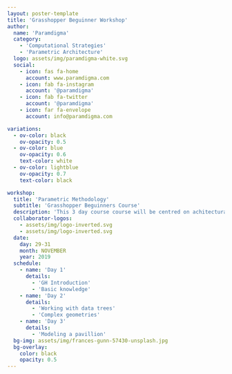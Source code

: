 ```yaml
---
layout: poster-template
title: 'Grasshopper Beguinner Workshop'
author:
  name: 'Paramdigma'
  category:
    - 'Computational Strategies'
    - 'Parametric Architecture'
  logo: assets/img/paramdigma-white.svg
  social:
    - icon: fas fa-home
      account: www.paramdigma.com
    - icon: fab fa-instagram
      account: '@paramdigma'
    - icon: fab fa-twitter
      account: '@paramdigma'
    - icon: far fa-envelope
      account: info@paramdigma.com

variations:
  - ov-color: black
    ov-opacity: 0.5
  - ov-color: blue
    ov-opacity: 0.6
    text-color: white
  - ov-color: lightblue
    ov-opacity: 0.7
    text-color: black

workshop:
  title: 'Parametric Methodology'
  subtitle: 'Grasshopper Beguinners Course'
  description: 'This 3 day course course will be centred on achitectural design using parametric tools, specifically Rhino+Grasshopper. We will cover the basic use of the different components, and explain the main metodology...'
  collaborator-logos:
    - assets/img/logo-inverted.svg
    - assets/img/logo-inverted.svg
  date:
    day: 29-31
    month: NOVEMBER
    year: 2019
  schedule:
    - name: 'Day 1'
      details:
        - 'GH Introduction'
        - 'Basic knowledge'
    - name: 'Day 2'
      details:
        - 'Working with data trees'
        - 'Complex geometries'
    - name: 'Day 3'
      details:
        - 'Modeling a pavillion'
  bg-img: assets/img/frances-gunn-57430-unsplash.jpg
  bg-overlay:
    color: black
    opacity: 0.5
---
```

